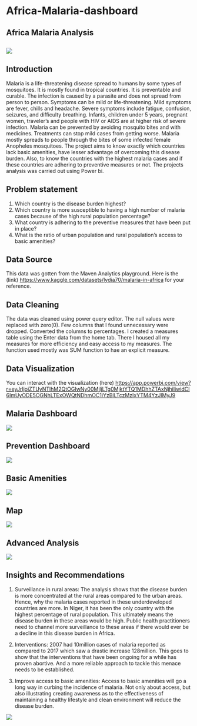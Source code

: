 # Africa-Malaria-dashboard

## Africa Malaria Analysis

![](Mosquito_2007.jpg)
---

## Introduction

Malaria is a life-threatening disease spread to humans by some types of mosquitoes. It is mostly found in tropical countries. It is preventable and curable. The infection is caused by a parasite and does not spread from person to person. Symptoms can be mild or life-threatening. Mild symptoms are fever, chills and headache. Severe symptoms include fatigue, confusion, seizures, and difficulty breathing. Infants, children under 5 years, pregnant women, traveler’s and people with HIV or AIDS are at higher risk of severe infection.  Malaria can be prevented by avoiding mosquito bites and with medicines. Treatments can stop mild cases from getting worse. Malaria mostly spreads to people through the bites of some infected female Anopheles mosquitoes. 
The project aims to know exactly which countries lack basic amenities, have lesser advantage of overcoming this disease burden. Also, to know the countries with the highest malaria cases and if these countries are adhering to preventive measures or not. The projects analysis was carried out using Power bi.

## Problem statement
1.	Which country is the disease burden highest?
2.	Which country is more susceptible to having a high number of malaria cases because of the high rural population percentage?
3.	What country is adhering to the preventive measures that have been put in place?
4.	What is the ratio of urban population and rural population’s access to basic amenities?

## Data Source
This data was gotten from the Maven Analytics playground. Here is the (link) https://www.kaggle.com/datasets/lydia70/malaria-in-africa for your reference.

## Data Cleaning
The data was cleaned using power query editor. The null values were replaced with zero(0). Few columns that I found unnecessary were dropped. Converted the columns to percentages. I created a measures table using the Enter data from the home tab. There I housed all my measures for more efficiency and easy access to my measures. The function used mostly was SUM function to hae an explicit measure.

## Data Visualization
You can interact with the visualization (here) https://app.powerbi.com/view?r=eyJrIjoiZTUyNTlhM2QtOGIwNy00MjljLTg0MjktYTQ1MDhhZTAxNjhiIiwidCI6ImUyODE5OGNhLTExOWQtNDhmOC1iYzBlLTczMzIxYTM4YzJlMyJ9

## Malaria Dashboard
![](malaria_only.png)

## Prevention Dashboard
![](Prevention.png)

## Basic Amenities
![](basic_amenities.png)

## Map
![](mal_map.png)

## Advanced Analysis
![](advance_analysis.png)

## Insights and Recommendations

1.	Surveillance in rural areas: The analysis shows that the disease burden is more concentrated at the rural areas compared to the urban areas. Hence, why the malaria cases reported in these underdeveloped countries are more. In Niger, it has been the only country with the highest percentage of rural population. This ultimately means the disease burden in these areas would be high. Public health practitioners need to channel more surveillance to these areas if there would ever be a decline in this disease burden in Africa.
   
3.	Interventions: 2007 had 10million cases of malaria reported as compared to 2017 which saw a drastic increase 128million. This goes to show that the interventions that have been ongoing for a while has proven abortive. And a more reliable approach to tackle this menace needs to be established.
   
5.	Improve access to basic amenities: Access to basic amenities will go a long way in curbing the incidence of malaria. Not only about access, but also illustrating creating awareness as to the effectiveness of maintaining a healthy lifestyle and clean environment will reduce the disease burden.

![](thank_you.jpg)




 
